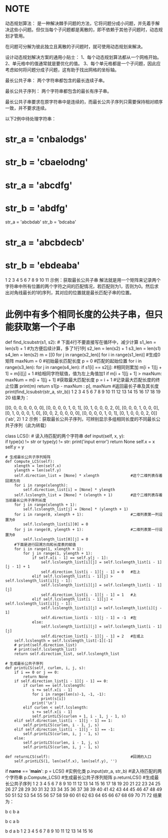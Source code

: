 # NOTE
动态规划算法：
是一种解决棘手问题的方法，它将问题分成小问题，并先着手解决这些小问题。但仅当每个子问题都是离散的，即不依赖于其他子问题时，动态规划才管用。

在问题可分解为彼此独立且离散的子问题时，就可使用动态规划来解决。

设计动态规划解决方案的通用小贴士：
1、每个动态规划算法都从一个网格开始。
2、单元格中的值通常就是要优化的值。
3、每个单元格都是一个子问题，因此应考虑如何将问题分成子问题，这有助于找出网格的坐标轴。

最长公共子串：
两个字符串都包含的最长连续子串。

最长公共子序列：
两个字符串都包含的最长有序子串。

最长公共子串要求在原字符串中是连续的，而最长公共子序列只需要保持相对顺序一致，并不要求连续。

以下2例中待处理字符串：

# str_a = 'cnbalodgs'
# str_b = 'cbaelodng'

# str_a = 'abcdfg'
# str_b = 'abdfg'

str_a = 'abcbdab'
str_b = 'bdcaba'

# str_a = 'abcbdecb'
# str_b = 'ebdeaba'
1
2
3
4
5
6
7
8
9
10
11
示例：获取最长公共子串
解法就是用一个矩阵来记录两个字符串中所有位置的两个字符之间的匹配情况，若匹配则为1，否则为0。然后求出对角线最长的1的序列，其对应的位置就是最长匹配子串的位置。

# 此例中有多个相同长度的公共子串，但只能获取第一个子串
def find_lcsubstr(s1, s2): 
	# 下面4行不要直接写在循环中，减少计算
	s1_len = len(s1) + 1 									#为方便后续计算，多了1行1列 
	s2_len = len(s2) + 1
	s3_len = len(s1)
	s4_len = len(s2)
	m = [[0 for j in range(s2_len)] for i in range(s1_len)] #生成0矩阵
	maxNum = 0   											#初始最长匹配长度
	p = 0  													#匹配的起始位置
	for i in range(s3_len):
		for j in range(s4_len):
			if s1[i] == s2[j]:								#相同则累加
				m[i + 1][j + 1] = m[i][j] + 1     			#给相同字符赋值，值为左上角值加1
				if m[i + 1][j + 1] > maxNum:
					maxNum = m[i + 1][j + 1]				#获取最大匹配长度
					p = i + 1 								#记录最大匹配长度的终止位置
	print(m)
	return s1[p - maxNum : p], maxNum   					#返回最长子串及其长度
print(find_lcsubstr(str_a, str_b))
1
2
3
4
5
6
7
8
9
10
11
12
13
14
15
16
17
18
19
20
结果为：

[[0, 0, 0, 0, 0, 0, 0], [0, 0, 0, 0, 1, 0, 1], [0, 1, 0, 0, 0, 2, 0], [0, 0, 0, 1, 0, 0, 0], [0, 1, 0, 0, 0, 1, 0], [0, 0, 2, 0, 0, 0, 0], [0, 0, 0, 0, 1, 0, 1], [0, 1, 0, 0, 0, 2, 0]]
('ab', 2)
1
2
示例：获取最长公共子序列，可辨别显示多组相同长度的不同最长公共子序列（此为转载）

class LCS():
    # 读入待匹配的两个字符串
    def input(self, x, y):									
        if type(x) != str or type(y) != str:
            print('input error')
            return None
        self.x = x
        self.y = y

    # 生成最长公共子序列矩阵
    def Compute_LCS(self):
        xlength = len(self.x)
        ylength = len(self.y)
        self.direction_list = [None] * xlength 				#这个二维列表存着回溯方向
        for i in range(xlength):
            self.direction_list[i] = [None] * ylength
        self.lcslength_list = [None] * (xlength + 1)        #这个二维列表存着当前最长公共子序列长度
        for j in range(xlength + 1):
            self.lcslength_list[j] = [None] * (ylength + 1)
        for i in range(0, xlength + 1):						#二维列表第一列设置为0
            self.lcslength_list[i][0] = 0
        for j in range(0, ylength + 1):						#二维列表第一行设置为0
            self.lcslength_list[0][j] = 0
        #下面是进行回溯方向和长度表的赋值
        for i in range(1, xlength + 1):
            for j in range(1, ylength + 1):
                if self.x[i - 1] == self.y[j - 1]:
                    self.lcslength_list[i][j] = self.lcslength_list[i - 1][j - 1] + 1
                    self.direction_list[i - 1][j - 1] = 0	#左上
                elif self.lcslength_list[i - 1][j] > self.lcslength_list[i][j - 1]:
                    self.lcslength_list[i][j] = self.lcslength_list[i - 1][j]
                    self.direction_list[i - 1][j - 1] = 1 	#上
                elif self.lcslength_list[i - 1][j] < self.lcslength_list[i][j - 1]:
                    self.lcslength_list[i][j] = self.lcslength_list[i][j - 1]
                    self.direction_list[i - 1][j - 1] = -1  #左
                else:
                    self.lcslength_list[i][j] = self.lcslength_list[i - 1][j]
                    self.direction_list[i - 1][j - 1] = 2  	#左或上
        self.lcslength = self.lcslength_list[-1][-1]
        # print(self.direction_list)
        # print(self.lcslength_list)
        return self.direction_list, self.lcslength_list

    # 生成最长公共子序列
    def printLCS(self, curlen, i, j, s):
        if i == 0 or j == 0:
            return None
        if self.direction_list[i - 1][j - 1] == 0:
            if curlen == self.lcslength:
                s += self.x[i - 1]
                for i in range(len(s)-1, -1, -1):
                    print(s[i])
                print('\n')
            elif curlen < self.lcslength:
                s += self.x[i - 1]
                self.printLCS(curlen + 1, i - 1, j - 1, s)
        elif self.direction_list[i - 1][j - 1] == 1:
            self.printLCS(curlen, i - 1, j, s)
        elif self.direction_list[i - 1][j - 1] == -1:
            self.printLCS(curlen, i, j - 1, s)
        else:
            self.printLCS(curlen, i - 1, j, s)
            self.printLCS(curlen, i, j - 1, s)

    def returnLCS(self):									#回溯的入口
        self.printLCS(1, len(self.x), len(self.y), '')

if __name__ == '__main__':
    p = LCS()												#实例化类
    p.input(str_a, str_b)									#读入待匹配的两个字符串
    p.Compute_LCS()											#生成最长公共子序列矩阵
    p.returnLCS()											#生成最长公共子序列
1
2
3
4
5
6
7
8
9
10
11
12
13
14
15
16
17
18
19
20
21
22
23
24
25
26
27
28
29
30
31
32
33
34
35
36
37
38
39
40
41
42
43
44
45
46
47
48
49
50
51
52
53
54
55
56
57
58
59
60
61
62
63
64
65
66
67
68
69
70
71
72
结果为：

b
c
b
a


b
c
a
b


b
d
a
b
1
2
3
4
5
6
7
8
9
10
11
12
13
14
15
16


